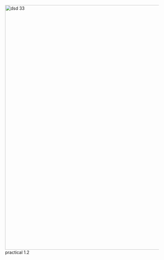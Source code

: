 
<img width="1762" height="798" alt="dsd 33" src="https://github.com/user-attachments/assets/88a2cd48-eeb0-41f9-950f-8d2a64a27ae7" />
practical 1.2
